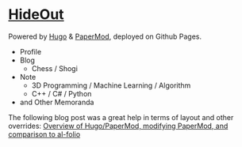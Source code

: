 # [**HideOut**](https://ivorypawn.github.io/)

Powered by [Hugo](https://gohugo.io/) & [PaperMod](https://github.com/adityatelange/hugo-PaperMod/), deployed on Github Pages.

- Profile
- Blog
  - Chess / Shogi
- Note
  - 3D Programming / Machine Learning / Algorithm
  - C++ / C# / Python
- and Other Memoranda

The following blog post was a great help in terms of layout and other overrides:
[Overview of Hugo/PaperMod, modifying PaperMod, and comparison to al-folio](https://jessewei.dev/blog/2023/papermod/)